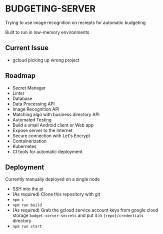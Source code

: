 # BUDGETING-SERVER
Trying to use image recognition on reciepts for automatic budgeting

Built to run in low-memory environments

## Current Issue
* gcloud picking up wrong project

## Roadmap
* Secret Manager
* Linter
* Database
* Data Processing API
* Image Recognition API
* Matching algo with business directory API
* Automated Testing
* Build a small Android client or Web app
* Expose server to the Internet
* Secure connection with Let's Encrypt
* Containerization
* Kubernetes
* CI tools for automatic deployment

## Deployment
Currently manually deployed on a single node
* SSH into the pi
* (As required) Clone this repository with git
* `npm i`
* `npm run build`
* (As required) Grab the gcloud service account keys from google cloud storage `budget-server-secrets` and put it in `{repo}/credentials` directory
* `npm run start`